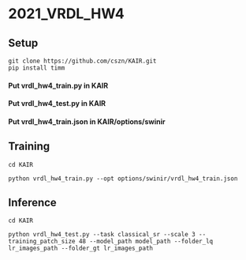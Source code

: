 # 2021_VRDL_HW4

## Setup
```
git clone https://github.com/cszn/KAIR.git
pip install timm
```
#### Put vrdl_hw4_train.py in KAIR
#### Put vrdl_hw4_test.py in KAIR
#### Put vrdl_hw4_train.json in KAIR/options/swinir

## Training
```
cd KAIR

python vrdl_hw4_train.py --opt options/swinir/vrdl_hw4_train.json

```

## Inference
```
cd KAIR

python vrdl_hw4_test.py --task classical_sr --scale 3 --training_patch_size 48 --model_path model_path --folder_lq lr_images_path --folder_gt lr_images_path

```
